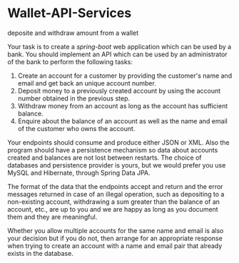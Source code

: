 # Wallet-API-Services
deposite and withdraw amount from a wallet

Your task is to create a *spring-boot* web application which can be used by a bank. You should implement an API which can be used by an administrator of the bank to perform the following tasks:
 
1. Create an account for a customer by providing the customer's name and email and get back an unique account number.
2. Deposit money to a previously created account by using the account number obtained in the previous step.
3. Withdraw money from an account as long as the account has sufficient balance.
4. Enquire about the balance of an account as well as the name and email of the customer who owns the account.
 
Your endpoints should consume and produce either JSON or XML. Also the program should have a persistence mechanism so data about accounts created and balances are not lost between restarts. The choice of databases and persistence provider is yours, but we would prefer you use MySQL and Hibernate, through Spring Data JPA.
 
The format of the data that the endpoints accept and return and the error messages returned in case of an illegal operation, such as depositing to a non-existing account, withdrawing a sum greater than the balance of an account, etc., are up to you and we are happy as long as you document them and they are meaningful.
 
Whether you allow multiple accounts for the same name and email is also your decision but if you do not, then arrange for an appropriate response when trying to create an account with a name and email pair that already exists in the database.
